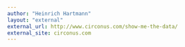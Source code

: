 ```yaml
---
author: "Heinrich Hartmann"
layout: "external"
external_url: http://www.circonus.com/show-me-the-data/
external_site: circonus.com
---
```

